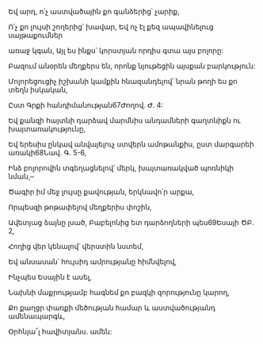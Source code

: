 Եվ արդ, ո՛չ աստվածային քո գանձերից՝ չարիք,


Ո՛չ քո լույսի շողերից՝ խավար, Եվ ոչ էլ քեզ ապավինելուց սայթաքումներ


առաջ կգան, Այլ ես ինքս՝ կորստյան որդիս գտա այս բոլորը:


Բազում անօրեն մեղքերս են, որոնք նյութեցին այսքան բարկություն:


Մոլորեցուցիչ իշխանի կամքին հնազանդելով՝ նրան թողի ես քո տեղն իսկական,


Ըստ Գրքի հանդիմանության67Ժողով. Ժ. 4:


Եվ քանզի հայտնի դարձավ մարմնիս անդամների գաղտնիքն ու խայտառակությունը,


Եվ երեսիս ընկավ անվայելուչ ստվերն ամոթանքիս, ըստ մարգարեի առակի68Նավ. Գ. 5-6,


Ինձ բոլորովին տգեղացնելով՝ մերկ, խայտառակված պոռնիկի նման,–


Ծագիր իմ մեջ լույսը քավության, երկնավո՛ր արքա,


Որպեսզի թոթափելով մեղքերիս փոշին,


Ավետյաց ձայնը լսած, Բաբելոնից ետ դարձողների պես69Եսայի ԾԲ. 2,


Հողից վեր կենալով՝ վերստին նստեմ,


Եվ անսասան՝ հույսիդ ամրությանը հիմնվելով,


Ինչպես Եսային է ասել,


Նախնի մաքրությամբ հագնեմ քո բազկի զորությունը կարող,


Քո քաղցր փառքի մեծության համար և աստվածությանդ ամենապարգև,


Օրհնյա՜լ հավիտյանս. ամեն: